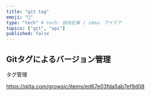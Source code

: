 ```yaml
---
title: "git tag"
emoji: "💨"
type: "tech" # tech: 技術記事 / idea: アイデア
topics: ["git", "api"]
published: false
---
```


## Gitタグによるバージョン管理

タグ管理

<https://qiita.com/growsic/items/ed67e03fda5ab7ef9d08>
